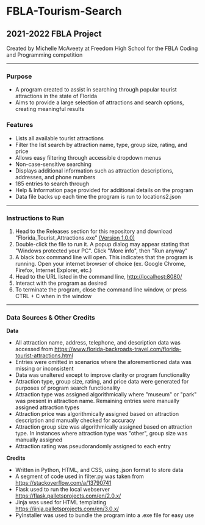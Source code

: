 # FBLA-Tourism-Search

## 2021-2022 FBLA Project
Created by Michelle McAveety at Freedom High School for the FBLA Coding and Programming competition

***

### Purpose
+ A program created to assist in searching through popular tourist attractions in the state of Florida
+ Aims to provide a large selection of attractions and search options, creating meaningful results

### Features

+ Lists all available tourist attractions
+ Filter the list search by attraction name, type, group size, rating, and price
+ Allows easy filtering through accessible dropdown menus
+ Non-case-sensitive searching
+ Displays additional information such as attraction descriptions, addresses, and phone numbers
+ 185 entries to search through
+ Help & Information page provided for additional details on the program
+ Data file backs up each time the program is run to locations2.json

***

### Instructions to Run

1. Head to the Releases section for this repository and download "Florida_Tourist_Attractions.exe" [(Version 1.0.0)](https://github.com/meepowlz/FBLA-Tourism-Search/releases/tag/v1.0.0)
2. Double-click the file to run it. A popup dialog may appear stating that "Windows protected your PC". Click "More info", then "Run anyway"
3. A black box command line will open. This indicates that the program is running. Open your internet browser of choice (ex. Google Chrome, Firefox, Internet Explorer, etc.)
4. Head to the URL listed in the command line, [http://localhost:8080/](http://localhost:8080/)
5. Interact with the program as desired
6. To terminate the program, close the command line window, or press CTRL + C when in the window

***
### Data Sources & Other Credits

**Data**
+ All attraction name, address, telephone, and description data was accessed from https://www.florida-backroads-travel.com/florida-tourist-attractions.html
+ Entries were omitted in scenarios where the aforementioned data was missing or inconsistent
+ Data was unaltered except to improve clarity or program functionality
+ Attraction type, group size, rating, and price data were generated for purposes of program search functionality 
+ Attraction type was assigned algorithmically where "museum" or "park" was present in attraction name. Remaining entries were manually assigned attraction types
+ Attraction price was algorithmically assigned based on attraction description and manually checked for accuracy
+ Attraction group size was algorithmically assigned based on attraction type. In instances where attraction type was "other", group size was manually assigned
+ Attraction rating was pseudorandomly assigned to each entry

**Credits**
+ Written in Python, HTML, and CSS, using .json format to store data
+ A segment of code used in filter.py was taken from https://stackoverflow.com/a/13790741
+ Flask used to run the local webserver https://flask.palletsprojects.com/en/2.0.x/
+ Jinja was used for HTML templating https://jinja.palletsprojects.com/en/3.0.x/
+ PyInstaller was used to bundle the program into a .exe file for easy use
